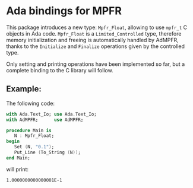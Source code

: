 # Ada bindings for MPFR

This package introduces a new type: `Mpfr_Float`, allowing to use `mpfr_t` C
objects in Ada code. `Mpfr_Float` is a `Limited_Controlled` type, therefore
memory initialization and freeing is automatically handled by AdMPFR, thanks to
the `Initialize` and `Finalize` operations given by the controlled type.

Only setting and printing operations have been implemented so far, but a
complete binding to the C library will follow.

## Example:

The following code:
```ada
with Ada.Text_Io; use Ada.Text_Io;
with AdMPFR;      use AdMPFR;

procedure Main is
   N : Mpfr_Float;
begin
   Set (N, "0.1");
   Put_Line (To_String (N));
end Main;
```
will print:
```
1.0000000000000001E-1
```
